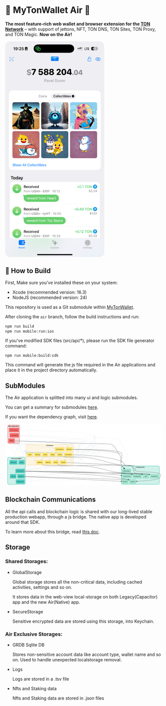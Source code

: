 # :gem: MyTonWallet Air :gem:

**The most feature-rich web wallet and browser extension for the [TON Network](https://ton.org)** – with support of jettons, NFT, TON DNS, TON Sites, TON Proxy, and TON Magic. **Now on the Air!**

<img src="docs/screenshot.png" alt="Application Screenshot" width="320" style="border-radius: 16px;"/>

## :beers: How to Build

First, Make sure you've installed these on your system:

- Xcode (recommended version: 16.3)
- NodeJS (recommended version: 24)

This repository is used as a Git submodule within [MyTonWallet](https://github.com/mytonwalletorg/mytonwallet).

After cloning the `air` branch, follow the build instructions and run:

```
npm run build
npm run mobile:run:ios
```

If you've modified SDK files (src/api/*), please run the SDK file generator command:
```
npm run mobile:build:sdk
```

This command will generate the js file required in the Air applications and place it in the project directory automatically.

## SubModules

The Air application is splitted into many ui and logic submodules.

You can get a summary for submodules [here](docs/submodules.md).

If you want the dependency graph, visit [here](scripts/README.md).

<img src="docs/dependency_graph.svg" alt="Dependency Graph" style="border-radius: 16px;" />

## Blockchain Communications

All the api calls and blockchain logic is shared with our long-lived stable production webapp, through a js bridge. The native app is developed around that SDK.

To learn more about this bridge, read [this doc](docs/js-bridge.md).

## Storage

### Shared Storages:

* GlobalStorage

  Global storage stores all the non-critical data, including cached activities, settings and so on.

  It stores data in the web-view local-storage on both Legacy(Capacitor) app and the new Air(Native) app.

* SecureStorage

  Sensitive encrypted data are stored using this storage, into Keychain.

### Air Exclusive Storages:

* GRDB Sqlite DB

  Stores non-sensitive account data like account type, wallet name and so on. Used to handle unexpected localstorage removal.

* Logs

  Logs are stored in a .tsv file

* Nfts and Staking data

  Nfts and Staking data are stored in .json files

